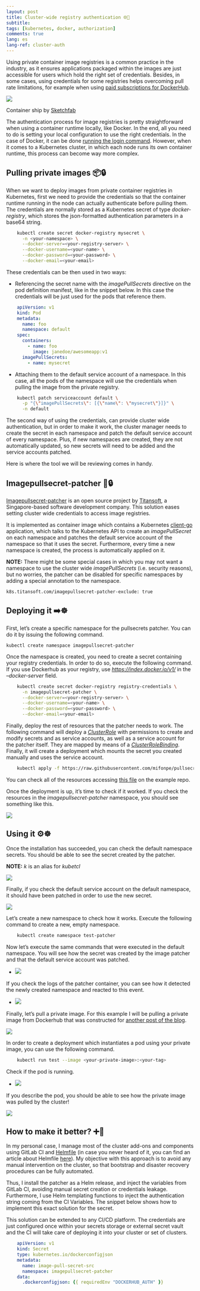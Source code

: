 ```yaml
---
layout: post
title: Cluster-wide registry authentication 🌐🔐
subtitle: 
tags: [kubernetes, docker, authorization]
comments: true
lang: es
lang-ref: cluster-auth
---
```


Using private container image registries is a common practice in the industry, as it ensures applications packaged within the images are just accessible for users which hold the right set of credentials. Besides, in some cases, using credentials for some registries helps overcoming pull rate limitations, for example when using [paid subscriptions for DockerHub](https://www.docker.com/pricing).

![](https://kubesandclouds.com/wp-content/uploads/2021/11/461f0ea0da8f612dbea489d1bffe9d7d-1024x640.jpg)

Container ship by [Sketchfab](https://sketchfab.com)

The authentication process for image registries is pretty straightforward when using a container runtime locally, like Docker. In the end, all you need to do is setting your local configuration to use the right credentials. In the case of Docker, it can be done [running the login command](https://docs.docker.com/engine/reference/commandline/login/). However, when it comes to a Kubernetes cluster, in which each node runs its own container runtime, this process can become way more complex.

## Pulling private images 📦🔒


When we want to deploy images from private container registries in Kubernetes, first we need to provide the credentials so that the container runtime running in the node can actually authenticate before pulling them. The credentials are normally stored as a Kubernetes secret of type _docker-registry_, which stores the json-formatted authentication parameters in a base64 string.
```bash
    kubectl create secret docker-registry mysecret \
      -n <your-namespace> \
      --docker-server=<your-registry-server> \
      --docker-username=<your-name> \
      --docker-password=<your-password> \
      --docker-email=<your-email>
```

These credentials can be then used in two ways:

*   Referencing the secret name with the _imagePullSecrets_ directive on the pod definition manifest, like in the snippet below. In this case the credentials will be just used for the pods that reference them.

```yaml
    apiVersion: v1
    kind: Pod
    metadata:
      name: foo
      namespace: default
    spec:
      containers:
        - name: foo
          image: janedoe/awesomeapp:v1
      imagePullSecrets:
        - name: mysecret
```

*   Attaching them to the default service account of a namespace. In this case, all the pods of the namespace will use the credentials when pulling the image from the private registry.

```bash
    kubectl patch serviceaccount default \
      -p "{\"imagePullSecrets\": [{\"name\": \"mysecret\"}]}" \
      -n default
```

The second way of using the credentials, can provide cluster wide authentication, but in order to make it work, the cluster manager needs to create the secret in each namespace and patch the default service account of every namespace. Plus, if new namespaces are created, they are not automatically updated, so new secrets will need to be added and the service accounts patched.

Here is where the tool we will be reviewing comes in handy.

## Imagepullsecret-patcher 🤖🔒


[Imagepullsecret-patcher](https://github.com/titansoft-pte-ltd/imagepullsecret-patcher) is an open source project by [Titansoft](https://www.titansoft.com/en), a Singapore-based software development company. This solution eases setting cluster wide credentials to access image registries.

It is implemented as container image which contains a Kubernetes [client-go](https://github.com/kubernetes/client-go) application, which talks to the Kubernetes API to create an _imagePullSecret_ on each namespace and patches the default service account of the namespace so that it uses the secret. Furthermore, every time a new namespace is created, the process is automatically applied on it.

**NOTE:** There might be some special cases in which you may not want a namespace to use the cluster wide _imagePullSecrets_ (i.e. security reasons), but no worries, the patcher can be disabled for specific namespaces by adding a special annotation to the namespace.

    k8s.titansoft.com/imagepullsecret-patcher-exclude: true

## Deploying it ➡️☸️


First, let’s create a specific namespace for the pullsecrets patcher. You can do it by issuing the following command.

    kubectl create namespace imagepullsecret-patcher

Once the namespace is created, you need to create a secret containing your registry credentials. In order to do so, execute the following command. If you use Dockerhub as your registry, use _https://index.docker.io/v1/_ in the _–docker-server_ field.

```bash
    kubectl create secret docker-registry registry-credentials \
      -n imagepullsecret-patcher \
      --docker-server=<your-registry-server> \
      --docker-username=<your-name> \
      --docker-password=<your-password> \
      --docker-email=<your-email>
```

Finally, deploy the rest of resources that the patcher needs to work. The following command will deploy a _[ClusterRole](https://v1-20.docs.kubernetes.io/docs/reference/access-authn-authz/rbac/#role-and-clusterrole)_ with permissions to create and modify secrets and as service accounts, as well as a service account for the patcher itself. They are mapped by means of a _[ClusterRoleBinding](https://v1-20.docs.kubernetes.io/docs/reference/access-authn-authz/rbac/#rolebinding-and-clusterrolebinding)_. Finally, it will create a deployment which mounts the secret you created manually and uses the service account.

```bash
    kubectl apply -f https://raw.githubusercontent.com/mifonpe/pullsecrets-cluster-demo/main/manifests.yaml 
```

You can check all of the resources accessing [this file](https://github.com/mifonpe/pullsecrets-cluster-demo/blob/main/manifests.yaml) on the example repo.

Once the deployment is up, it’s time to check if it worked. If you check the resources in the _imagepullsecret-patcher_ namespace, you should see something like this.

![](https://kubesandclouds.com/wp-content/uploads/2021/12/Screenshot-2021-12-11-at-10.39.44-1024x250.png)


## Using it ⚙️☸️


Once the installation has succeeded, you can check the default namespace secrets. You should be able to see the secret created by the patcher.

**NOTE:** _k_ is an alias for _kubetcl_

![](https://kubesandclouds.com/wp-content/uploads/2021/12/Screenshot-2021-12-11-at-10.40.08-1024x137.png)

Finally, if you check the default service account on the default namespace, it should have been patched in order to use the new secret.

![](https://kubesandclouds.com/wp-content/uploads/2021/12/Screenshot-2021-12-11-at-10.40.47.png)

Let’s create a new namespace to check how it works. Execute the following command to create a new, empty namespace.

```bash
    kubectl create namespace test-patcher
```

Now let’s execute the same commands that were executed in the default namespace. You will see how the secret was created by the image patcher and that the default service account was patched.

*   ![](https://kubesandclouds.com/wp-content/uploads/2021/12/Screenshot-2021-12-11-at-10.47.54-1024x452.png)
    

If you check the logs of the patcher container, you can see how it detected the newly created namespace and reacted to this event.

*   ![](https://kubesandclouds.com/wp-content/uploads/2021/12/Screenshot-2021-12-11-at-13.29.36-1024x88.png)
    

Finally, let’s pull a private image. For this example I will be pulling a private image from Dockerhub that was constructed for [another post of the blog](https://kubesandclouds.com/index.php/2021/11/04/kaniko/).

![](https://kubesandclouds.com/wp-content/uploads/2021/12/Screenshot-2021-12-11-at-13.22.54-1024x596.png)

In order to create a deployment which instantiates a pod using your private image, you can use the following command.
```bash
    kubectl run test --image <your-private-image>:<your-tag>
```

Check if the pod is running.

*   ![](https://kubesandclouds.com/wp-content/uploads/2021/12/Screenshot-2021-12-11-at-13.40.50-1024x91.png)
    

If you describe the pod, you should be able to see how the private image was pulled by the cluster!

![](https://kubesandclouds.com/wp-content/uploads/2021/12/Screenshot-2021-12-11-at-13.38.32-1024x154.png)


## How to make it better? ➕🤖


In my personal case, I manage most of the cluster add-ons and components using GitLab CI and [Helmfile](https://github.com/roboll/helmfile) (in case you never heard of it, you can find an article about Helmfile [here](https://kubesandclouds.com/index.php/2020/12/16/helmfile/)). My objective with this approach is to avoid any manual intervention on the cluster, so that bootstrap and disaster recovery procedures can be fully automated.

Thus, I install the patcher as a Helm release, and inject the variables from GitLab CI, avoiding manual secret creation or credentials leakage. Furthermore, I use Helm templating functions to inject the authentication string coming from the CI Variables. The snippet below shows how to implement this exact solution for the secret.

This solution can be extended to any CI/CD platform. The credentials are just configured once within your secrets storage or external secret vault and the CI will take care of deploying it into your cluster or set of clusters.

```yaml
    apiVersion: v1
    kind: Secret
    type: kubernetes.io/dockerconfigjson
    metadata:
      name: image-pull-secret-src
      namespace: imagepullsecret-patcher
    data:
      .dockerconfigjson: {{ requiredEnv "DOCKERHUB_AUTH" }}
```